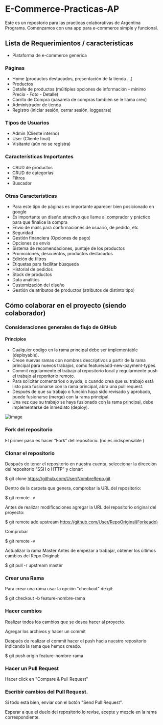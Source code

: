 # E-Commerce-Practicas-AP
Este es un repostorio para las practicas colaborativas de Argentina Programa. Comenzamos con una app para e-commerce simple y funcional.

## Lista de Requerimientos / características

* Plataforma de e-commerce genérica  

### Páginas
* Home (productos destacados, presentación de la tienda ...)
* Productos
* Detalle de productos (múltiples opciones de información - mínimo Precio - Foto - Detalle)
* Carrito de Compra (pasarela de compras también se le llama creo)
* Administrador de tienda
* Registro (iniciar sesión, cerrar sesión, loggearse)

### Tipos de Usuarios
* Admin (Cliente interno)
* User (Cliente final)
* Visitante (aún no se registra)

### Características Importantes
* CRUD de productos
* CRUD de categorías
* Filtros
* Buscador

### Otras Características
* Para este tipo de páginas es importante aparecer bien posicionado en google
* Es importante un diseño atractivo que llame al comprador y práctico para que finalice la compra 
* Envío de mails para confirmaciones de usuario, de pedido, etc
* Seguridad
* Gestión financiera (Opciones de pago)
* Opciones de envío 
* Sistema de recomendaciones, puntaje de los productos
* Promociones, descuentos, productos destacados
* Edición de filtros
* Etiquetas para facilitar búsqueda
* Historial de pedidos
* Stock de productos
* Data analitics
* Customización del diseño
* Gestión de atributos de productos (atributos de distinto tipo)

## Cómo colaborar en el proyecto (siendo colaborador)

### Consideraciones generales de flujo de GitHub
#### Principios

* Cualquier código en la rama principal debe ser implementable (deployable).
* Creoe nuevas ramas con nombres descriptivos a partir de la rama principal para nuevos trabajos, como  feature/add-new-payment-types.
* Commit regularmente el trabajo al repositorio local y regularmente push el trabajo al reporitorio remoto.
* Para solicitar comentarios o ayuda, o cuando crea que su trabajo está listo para fusionarse con la rama principal, abra una  pull request.
* Después de que su trabajo o función haya sido revisado y aprobado, puede fusionarse (merge) con la rama principal.
* Una vez que su trabajo se haya fusionado con la rama principal, debe implementarse de inmediato (deploy).

![image](https://user-images.githubusercontent.com/76185921/194557412-04c89fc3-e3a6-43a9-834b-bc6d8daf2ceb.png)



### Fork del repositorio
El primer paso es hacer "Fork" del repositorio. (no es indispensable )

### Clonar el repositorio
Después de tener el repositorio en nuestra cuenta, seleccionar la dirección del repositorio "SSH o HTTP" y clonar:

$ git clone https://github.com/User/NombreRepo.git

Dentro de la carpeta que genera, comprobar la URL del repositorio:

$ git remote -v

Antes de realizar modificaciones agregar la URL del repositorio original del proyecto:

$ git remote add upstream https://github.com/User/RepoOriginal(Forkeado)

Comprobar

$ git remote -v

Actualizar la rama Master
Antes de empezar a trabajar, obtener los últimos cambios del Repo Original:

$ git pull -r upstream master

### Crear una Rama
Para crear una rama usar la opción "checkout" de git:

$ git checkout -b feature-nombre-rama

### Hacer cambios
Realizar todos los cambios que se desea hacer al proyecto.

Agregar los archivos y hacer un commit

Después de realizar el commit hacer el push hacia nuestro repositorio indicando la rama que hemos creado.

$ git push origin feature-nombre-rama

### Hacer un Pull Request
Hacer click en "Compare & Pull Request"

### Escribir cambios del Pull Request.

Si todo está bien, enviar con el botón "Send Pull Request".

Esperar a que el duelo del repositorio lo revise, acepte y mezcle en la rama correspondiente.
